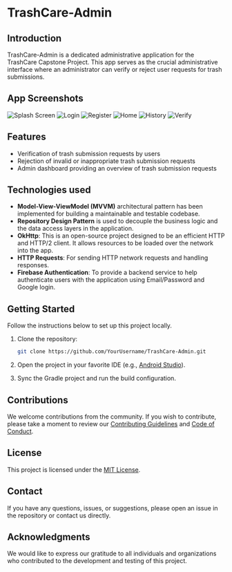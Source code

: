 # TrashCare-Admin

## Introduction
TrashCare-Admin is a dedicated administrative application for the TrashCare Capstone Project. This app serves as the crucial administrative interface where an administrator can verify or reject user requests for trash submissions. 

## App Screenshots

![Splash Screen](https://i.imgur.com/fhYmsxY.png)
![Login](https://i.imgur.com/OAaRc94.png)
![Register](https://i.imgur.com/CeNKE5M.png)
![Home](https://i.imgur.com/oSB5G6K.png)
![History](https://i.imgur.com/ZeYjsIz.png)
![Verify](https://i.imgur.com/JkrGYRT.png)

## Features

- Verification of trash submission requests by users
- Rejection of invalid or inappropriate trash submission requests
- Admin dashboard providing an overview of trash submission requests

## Technologies used

- **Model-View-ViewModel (MVVM)** architectural pattern has been implemented for building a maintainable and testable codebase.
- **Repository Design Pattern** is used to decouple the business logic and the data access layers in the application.
- **OkHttp**: This is an open-source project designed to be an efficient HTTP and HTTP/2 client. It allows resources to be loaded over the network into the app.
- **HTTP Requests**: For sending HTTP network requests and handling responses.
- **Firebase Authentication**: To provide a backend service to help authenticate users with the application using Email/Password and Google login. 

## Getting Started

Follow the instructions below to set up this project locally.

1. Clone the repository: 

    ```bash
    git clone https://github.com/YourUsername/TrashCare-Admin.git
    ```
2. Open the project in your favorite IDE (e.g., [Android Studio](https://developer.android.com/studio)).

3. Sync the Gradle project and run the build configuration.

## Contributions

We welcome contributions from the community. If you wish to contribute, please take a moment to review our [Contributing Guidelines](CONTRIBUTING.md) and [Code of Conduct](CODE_OF_CONDUCT.md).

## License

This project is licensed under the [MIT License](LICENSE.md).

## Contact

If you have any questions, issues, or suggestions, please open an issue in the repository or contact us directly.

## Acknowledgments

We would like to express our gratitude to all individuals and organizations who contributed to the development and testing of this project.

